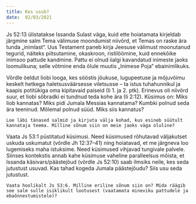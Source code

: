 ```yaml
---
title: Kes usub? 
date:  02/03/2021  
---
```


Js 52:13 ülistatakse Issanda Sulast väga, kuid ette hoiatamata kirjeldab järgmine salm Tema välimuse moondumist niivõrd, et Temas on raske ära tunda „inimlast“. Uus Testament paneb kirja Jeesuse välimust moonutanud tegurid, näiteks piitsutamine, okaskroon, ristilöömine, kuid ennekõike inimsoo pattude kandmine. Pattu ei olnud iialgi kavandatud inimeste jaoks loomulikuna; selle võtmine enda õlule muutis „Inimese Poja“ ebainimlikuks.

Võrdle öeldut Iiobi looga, kes sööstis jõukuse, lugupeetuse ja mõjuvõimu keskelt hetkega haletsusväärsesse viletsusse – ta istus tuhahunnikul ja kaapis potitükiga oma kipitavaid paiseid (Ii 1. ja 2. ptk). Erinevus oli niivõrd suur, et Iiobi sõbradki ei tundnud teda kohe ära (Ii 2:12). Küsimus on: Miks Iiob kannatas? Miks pidi Jumala Messias kannatama? Kumbki polnud seda ära teeninud. Mõlemal polnud süüd. Miks siis kannatus?

`Loe läbi tänased salmid ja kirjuta välja kohad, kus esineb süütult kannataja teema. Milline sõnum siin on meie jaoks väga oluline?`

Vaata Js 53:1 püstitatud küsimusi. Need küsimused rõhutavad väljakutset uskuda uskumatut (võrdle Jh 12:37–41) ning hoiatavad, et me järgneva loo lugemiseks maha istuksime. Need küsimused vihjavad tungivale palvele. Siinses kontekstis annab kahe küsimuse vaheline paralleelsus mõista, et Issanda käsivars/päästejõud (võrdle Js 52:10) saab ilmsiks neile, kes seda jutustust usuvad. Kas tahad kogeda Jumala päästejõudu? Siis usu seda jutustust.

`Vaata hoolikalt Js 53:6. Milline eriline sõnum siin on? Mida räägib see salm sulle isiklikult lootusest (vaatamata mineviku pattudele ja ebaõnnestumistele)?`